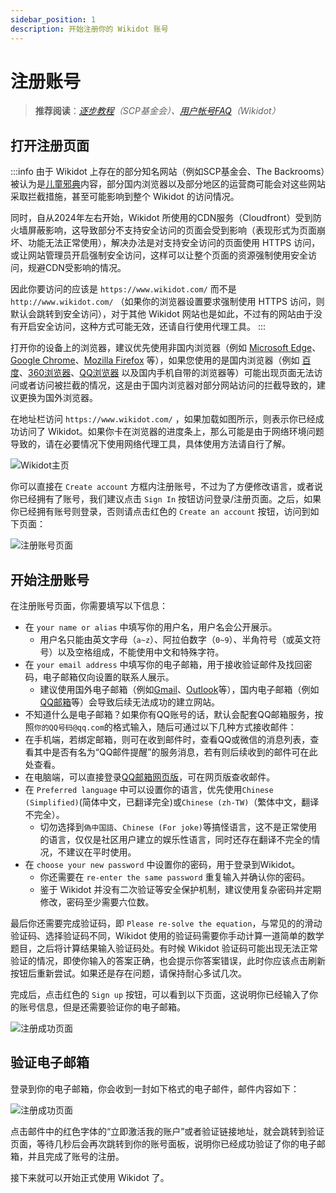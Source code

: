 ```yaml
---
sidebar_position: 1
description: 开始注册你的 Wikidot 账号
---
```


# 注册账号
> **推荐阅读**：_[逐步教程](https://scp-wiki-cn.wikidot.com/step-by-step)（SCP基金会）、[用户帐号FAQ](https://www.wikidot.com/faq:user-accounts)（Wikidot）_

## 打开注册页面
:::info
由于 Wikidot 上存在的部分知名网站（例如SCP基金会、The Backrooms）被认为是[儿童邪典](https://whsczfzd.beijing.gov.cn/zwxx/gzdt/202104/t20210426_3312893.html)内容，部分国内浏览器以及部分地区的运营商可能会对这些网站采取拦截措施，甚至可能影响到整个 Wikidot 的访问情况。

同时，自从2024年左右开始，Wikidot 所使用的CDN服务（Cloudfront）受到防火墙屏蔽影响，这导致部分不支持安全访问的页面会受到影响（表现形式为页面崩坏、功能无法正常使用），解决办法是对支持安全访问的页面使用 HTTPS 访问，或让网站管理员开启强制安全访问，这样可以让整个页面的资源强制使用安全访问，规避CDN受影响的情况。

因此你要访问的应该是 ``https://www.wikidot.com/`` 而不是 ``http://www.wikidot.com/`` （如果你的浏览器设置要求强制使用 HTTPS 访问，则默认会跳转到安全访问），对于其他 Wikidot 网站也是如此，不过有的网站由于没有开启安全访问，这种方式可能无效，还请自行使用代理工具。
:::

打开你的设备上的浏览器，建议优先使用非国内浏览器（例如 [Microsoft Edge](https://www.microsoft.com/zh-cn/edge/download)、[Google Chrome](https://www.google.com/intl/zh-CN/chrome/)、[Mozilla Firefox](https://www.mozilla.org/zh-CN/firefox/) 等），如果您使用的是国内浏览器（例如 [百度](https://www.baidu.com/)、[360浏览器](https://browser.360.cn/)、[QQ浏览器](https://browser.qq.com/) 以及国内手机自带的浏览器等）可能出现页面无法访问或者访问被拦截的情况，这是由于国内浏览器对部分网站访问的拦截导致的，建议更换为国外浏览器。

在地址栏访问 ``https://www.wikidot.com/`` ，如果加载如图所示，则表示你已经成功访问了 Wikidot。如果你卡在浏览器的进度条上，那么可能是由于网络环境问题导致的，请在必要情况下使用网络代理工具，具体使用方法请自行了解。

![Wikidot主页](/img/wikidot.png)


你可以直接在 ``Create account`` 方框内注册账号，不过为了方便修改语言，或者说你已经拥有了账号，我们建议点击 ``Sign In`` 按钮访问登录/注册页面。之后，如果你已经拥有账号则登录，否则请点击红色的 ``Create an account`` 按钮，访问到如下页面：

![注册账号页面](/img/basic/register.png)

## 开始注册账号
在注册账号页面，你需要填写以下信息：
- 在 ``your name or alias`` 中填写你的用户名，用户名会公开展示。
  - 用户名只能由英文字母（``a~z``）、阿拉伯数字（``0~9``）、半角符号（或英文符号）以及空格组成，不能使用中文和特殊字符。
- 在 ``your email address`` 中填写你的电子邮箱，用于接收验证邮件及找回密码，电子邮箱仅向设置的联系人展示。
  - 建议使用国外电子邮箱（例如[Gmail](https://mail.google.com)、[Outlook](https://outlook.live.com/)等），国内电子邮箱（例如[QQ邮箱](https://mail.qq.com)等）会导致后续无法成功的建立网站。
 - 不知道什么是电子邮箱？如果你有QQ账号的话，默认会配套QQ邮箱服务，按照``你的QQ号码@qq.com``的格式输入，随后可通过以下几种方式接收邮件：
  - 在手机端，若绑定邮箱，则可在收到邮件时，查看QQ或微信的消息列表，查看其中是否有名为“QQ邮件提醒”的服务消息，若有则后续收到的邮件可在此处查看。
  - 在电脑端，可以直接登录[QQ邮箱网页版](https://mail.qq.com/)，可在网页版查收邮件。
- 在 ``Preferred language`` 中可以设置你的语言，优先使用``Chinese (Simplified)``(简体中文，已翻译完全)或``Chinese (zh-TW)``（繁体中文，翻译不完全）。
  - 切勿选择到``偽中国語``、``Chinese (For joke)``等搞怪语言，这不是正常使用的语言，仅仅是社区用户建立的娱乐性语言，同时还存在翻译不完全的情况，不建议在平时使用。
- 在 ``choose your new password`` 中设置你的密码，用于登录到Wikidot。
  - 你还需要在 ``re-enter the same password`` 重复输入并确认你的密码。
  - 鉴于 Wikidot 并没有二次验证等安全保护机制，建议使用复杂密码并定期修改，密码至少需要六位数。

最后你还需要完成验证码，即 ``Please re-solve the equation``，与常见的的滑动验证码、选择验证码不同，Wikidot 使用的验证码需要你手动计算一道简单的数学题目，之后将计算结果输入验证码处。有时候 Wikidot 验证码可能出现无法正常验证的情况，即使你输入的答案正确，也会提示你答案错误，此时你应该点击刷新按钮后重新尝试。如果还是存在问题，请保持耐心多试几次。

完成后，点击红色的 ``Sign up`` 按钮，可以看到以下页面，这说明你已经输入了你的账号信息，但是还需要验证你的电子邮箱。

![注册成功页面](/img/basic/check-email.png)

## 验证电子邮箱
登录到你的电子邮箱，你会收到一封如下格式的电子邮件，邮件内容如下： 
  
![注册成功页面](/img/basic/register-emails.png)

点击邮件中的红色字体的“立即激活我的账户”或者验证链接地址，就会跳转到验证页面，等待几秒后会再次跳转到你的账号面板，说明你已经成功验证了你的电子邮箱，并且完成了账号的注册。

接下来就可以开始正式使用 Wikidot 了。
